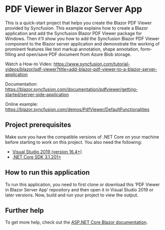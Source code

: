 # PDF Viewer in Blazor Server App

This is a quick-start project that helps you create the Blazor PDF Viewer provided by Syncfusion. This example explains how to create a Blazor application and add the Syncfusion Blazor PDF Viewer package for Windows. Then it’ll show you how to add the Syncfusion Blazor PDF Viewer component to the Blazor server application and demonstrate the working of prominent features like text markup annotation, shape annotation, form-filling and open/save PDF document from Azure Blob storage.

Watch a How-to Video: https://www.syncfusion.com/tutorial-videos/blazor/pdf-viewer?title=add-blazor-pdf-viewer-to-a-blazor-server-application

Documentation: https://blazor.syncfusion.com/documentation/pdfviewer/getting-started/server-side-application

Online example: https://blazor.syncfusion.com/demos/PdfViewer/DefaultFunctionalities

## Project prerequisites
Make sure you have the compatible versions of .NET Core on your machine before starting to work on this project. You also need the following:
* [Visual Studio 2019 (version 16.4+)]( https://visualstudio.microsoft.com/downloads)
* [.NET Core SDK 3.1.201+](https://dotnet.microsoft.com/download/dotnet-core/3.1)

## How to run this application
To run this application, you need to first clone or download this ‘PDF Viewer in Blazor Server App’ repository and then open it in Visual Studio 2019 or later versions. Now, build and run your project to view the output.

## Further help

To get more help, check out the [ASP.NET Core Blazor documentation](https://docs.microsoft.com/en-us/aspnet/core/blazor).
